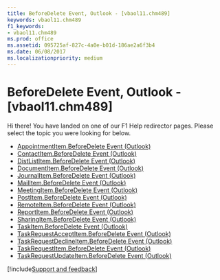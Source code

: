 ```yaml
---
title: BeforeDelete Event, Outlook - [vbaol11.chm489]
keywords: vbaol11.chm489
f1_keywords:
- vbaol11.chm489
ms.prod: office
ms.assetid: 095725af-827c-4a0e-b01d-186ae2a6f3b4
ms.date: 06/08/2017
ms.localizationpriority: medium
---
```



# BeforeDelete Event, Outlook - [vbaol11.chm489]

Hi there! You have landed on one of our F1 Help redirector pages. Please select the topic you were looking for below.

- [AppointmentItem.BeforeDelete Event (Outlook)](https://msdn.microsoft.com/library/dc6944f6-e020-bdd7-0b64-98a3f3d2e94c%28Office.15%29.aspx)
- [ContactItem.BeforeDelete Event (Outlook)](https://msdn.microsoft.com/library/a37ddcea-12eb-82f8-19a7-609d599394b2%28Office.15%29.aspx)
- [DistListItem.BeforeDelete Event (Outlook)](https://msdn.microsoft.com/library/095be9b1-b7c5-bc22-a478-4f4dfeb91641%28Office.15%29.aspx)
- [DocumentItem.BeforeDelete Event (Outlook)](https://msdn.microsoft.com/library/73900e17-571c-e972-eeca-fb0d591a4641%28Office.15%29.aspx)
- [JournalItem.BeforeDelete Event (Outlook)](https://msdn.microsoft.com/library/3165f5e6-f055-86b9-1396-2b89dd8c19a3%28Office.15%29.aspx)
- [MailItem.BeforeDelete Event (Outlook)](https://msdn.microsoft.com/library/10fb2ac0-0382-2d7b-13ab-3edf06e50c81%28Office.15%29.aspx)
- [MeetingItem.BeforeDelete Event (Outlook)](https://msdn.microsoft.com/library/155c5225-aeb0-55b6-26dc-811d00128238%28Office.15%29.aspx)
- [PostItem.BeforeDelete Event (Outlook)](https://msdn.microsoft.com/library/c4099fea-c5eb-c7fe-e787-6bcd0d5816a0%28Office.15%29.aspx)
- [RemoteItem.BeforeDelete Event (Outlook)](https://msdn.microsoft.com/library/0f1f4b6d-7a5a-2302-2b71-eea7bf7f1af9%28Office.15%29.aspx)
- [ReportItem.BeforeDelete Event (Outlook)](https://msdn.microsoft.com/library/2fca7e89-39b3-73c4-715a-003921a055cd%28Office.15%29.aspx)
- [SharingItem.BeforeDelete Event (Outlook)](https://msdn.microsoft.com/library/60726a1b-2d74-c7a6-fef8-b26f5f5e7d01%28Office.15%29.aspx)
- [TaskItem.BeforeDelete Event (Outlook)](https://msdn.microsoft.com/library/bee490b1-2ddb-3942-adfe-ed8051b7b0d8%28Office.15%29.aspx)
- [TaskRequestAcceptItem.BeforeDelete Event (Outlook)](https://msdn.microsoft.com/library/7ea7b886-78af-8ba2-b273-40e3c7013759%28Office.15%29.aspx)
- [TaskRequestDeclineItem.BeforeDelete Event (Outlook)](https://msdn.microsoft.com/library/9a9699d7-cb2c-cbae-221d-11c72698115a%28Office.15%29.aspx)
- [TaskRequestItem.BeforeDelete Event (Outlook)](https://msdn.microsoft.com/library/b681e1fb-8175-e691-4657-8949c3281631%28Office.15%29.aspx)
- [TaskRequestUpdateItem.BeforeDelete Event (Outlook)](https://msdn.microsoft.com/library/b19bb985-c218-847a-300e-397da5b8ae73%28Office.15%29.aspx)

[!include[Support and feedback](~/includes/feedback-boilerplate.md)]